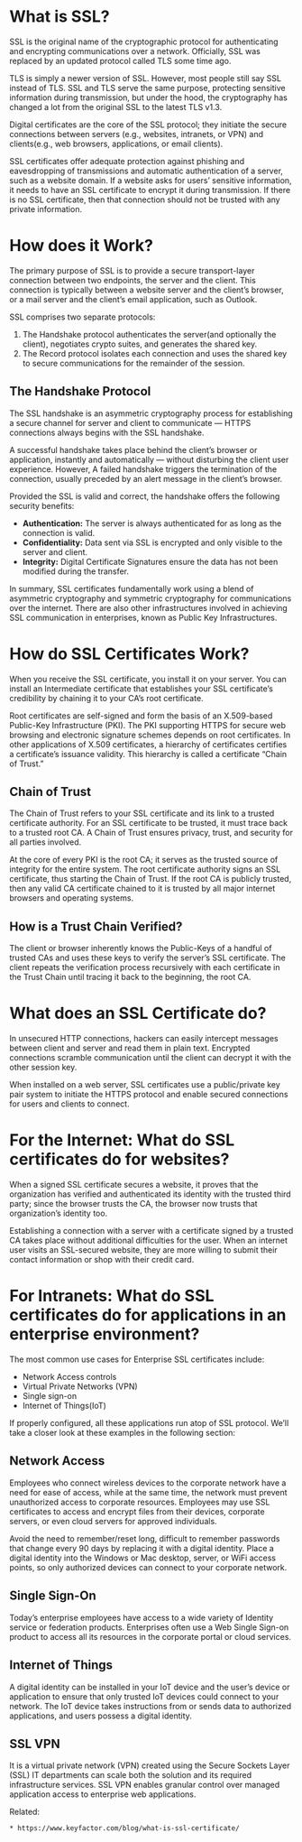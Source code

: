 # What is SSL?

SSL is the original name of the cryptographic protocol for authenticating and
encrypting communications over a network. Officially, SSL was replaced by an
updated protocol called TLS some time ago. 

TLS is simply a newer version of SSL. However, most people still say SSL
instead of TLS. SSL and TLS serve the same purpose, protecting sensitive
information during transmission, but under the hood, the cryptography has
changed a lot from the original SSL to the latest TLS v1.3.  

Digital certificates are the core of the SSL protocol; they initiate the secure
connections between servers (e.g., websites, intranets, or VPN) and
clients(e.g., web browsers, applications, or email clients).

SSL certificates offer adequate protection against phishing and eavesdropping
of transmissions and automatic authentication of a server, such as a website
domain. If a website asks for users’ sensitive information, it needs to have an
SSL certificate to encrypt it during transmission. If there is no SSL
certificate, then that connection should not be trusted with any private
information.

# How does it Work?

The primary purpose of SSL is to provide a secure transport-layer connection
between two endpoints, the server and the client. This connection is typically
between a website server and the client’s browser, or a mail server and the
client’s email application, such as Outlook. 

SSL comprises two separate protocols: 

1. The Handshake protocol authenticates the server(and optionally the client),
   negotiates crypto suites, and generates the shared key. 
1. The Record protocol isolates each connection and uses the shared key to
   secure communications for the remainder of the session. 

## The Handshake Protocol

The SSL handshake is an asymmetric cryptography process for establishing a
secure channel for server and client to communicate — HTTPS connections always
begins with the SSL handshake.

A successful handshake takes place behind the client’s browser or application,
instantly and automatically — without disturbing the client user experience.
However, A failed handshake triggers the termination of the connection, usually
preceded by an alert message in the client’s browser. 

Provided the SSL is valid and correct, the handshake offers the following
security benefits: 


* **Authentication:** The server is always authenticated for as long as the
  connection is valid. 
* **Confidentiality:** Data sent via SSL is encrypted and only visible to the
  server and client. 
* **Integrity:** Digital Certificate Signatures ensure the data has not been
  modified during the transfer.

In summary, SSL certificates fundamentally work using a blend of asymmetric
cryptography and symmetric cryptography for communications over the internet.
There are also other infrastructures involved in achieving SSL communication in
enterprises, known as Public Key Infrastructures.

# How do SSL Certificates Work?

When you receive the SSL certificate, you install it on your server. You can
install an Intermediate certificate that establishes your SSL certificate’s
credibility by chaining it to your CA’s root certificate.

Root certificates are self-signed and form the basis of an X.509-based
Public-Key Infrastructure (PKI). The PKI supporting HTTPS for secure web
browsing and electronic signature schemes depends on root certificates. In
other applications of X.509 certificates, a hierarchy of certificates certifies
a certificate’s issuance validity. This hierarchy is called a certificate
“Chain of Trust.”

## Chain of Trust

The Chain of Trust refers to your SSL certificate and its link to a trusted
certificate authority. For an SSL certificate to be trusted, it must trace back
to a trusted root CA. A Chain of Trust ensures privacy, trust, and security for
all parties involved.

At the core of every PKI is the root CA; it serves as the trusted source of
integrity for the entire system. The root certificate authority signs an SSL
certificate, thus starting the Chain of Trust. If the root CA is publicly
trusted, then any valid CA certificate chained to it is trusted by all major
internet browsers and operating systems.

## How is a Trust Chain Verified?

The client or browser inherently knows the Public-Keys of a handful of trusted
CAs and uses these keys to verify the server’s SSL certificate. The client
repeats the verification process recursively with each certificate in the Trust
Chain until tracing it back to the beginning, the root CA.

# What does an SSL Certificate do?

In unsecured HTTP connections, hackers can easily intercept messages between
client and server and read them in plain text. Encrypted connections scramble
communication until the client can decrypt it with the other session key.

When installed on a web server, SSL certificates use a public/private key pair
system to initiate the HTTPS protocol and enable secured connections for users
and clients to connect.

# For the Internet: What do SSL certificates do for websites?

When a signed SSL certificate secures a website, it proves that the
organization has verified and authenticated its identity with the trusted third
party; since the browser trusts the CA, the browser now trusts that
organization’s identity too.

Establishing a connection with a server with a certificate signed by a trusted
CA takes place without additional difficulties for the user. When an internet
user visits an SSL-secured website, they are more willing to submit their
contact information or shop with their credit card.

# For Intranets: What do SSL certificates do for applications in an enterprise environment?

The most common use cases for Enterprise SSL certificates include:

* Network Access controls
* Virtual Private Networks (VPN)
* Single sign-on
* Internet of Things(IoT)

If properly configured, all these applications run atop of SSL protocol. We’ll
take a closer look at these examples in the following section:

## Network Access

Employees who connect wireless devices to the corporate network have a need for
ease of access, while at the same time, the network must prevent unauthorized
access to corporate resources. Employees may use SSL certificates to access and
encrypt files from their devices, corporate servers, or even cloud servers for
approved individuals.

Avoid the need to remember/reset long, difficult to remember passwords that
change every 90 days by replacing it with a digital identity. Place a digital
identity into the Windows or Mac desktop, server, or WiFi access points, so
only authorized devices can connect to your corporate network.

## Single Sign-On

Today’s enterprise employees have access to a wide variety of Identity service
or federation products. Enterprises often use a Web Single Sign-on product to
access all its resources in the corporate portal or cloud services.

## Internet of Things

A digital identity can be installed in your IoT device and the user’s device or
application to ensure that only trusted IoT devices could connect to your
network. The IoT device takes instructions from or sends data to authorized
applications, and users possess a digital identity.

## SSL VPN

It is a virtual private network (VPN) created using the Secure Sockets Layer
(SSL) IT departments can scale both the solution and its required
infrastructure services. SSL VPN enables granular control over managed
application access to enterprise web applications. 

Related:
```
* https://www.keyfactor.com/blog/what-is-ssl-certificate/
```
